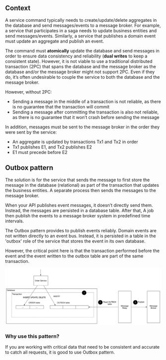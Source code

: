 ## Context

A service command typically needs to create/update/delete aggregates in the database and send messages/events to a message broker. For example, a service that participates in a saga needs to update business entities and send messages/events. Similarly, a service that publishes a domain event must update an aggregate and publish an event.

The command must **atomically** update the database and send messages in order to ensure data consistency and reliability (**dual writes** to keep a consistent state). However, it is not viable to use a traditional distributed transaction (2PC) that spans the database and the message broker as the database and/or the message broker might not support 2PC. Even if they do, it’s often undesirable to couple the service to both the database and the message broker.

However, without 2PC:

- Sending a message in the middle of a transaction is not reliable, as there is no guarantee that the transaction will commit
- Sending a message after committing the transaction is also not reliable, as there is no guarantee that it won’t crash before sending the message

In addition, messages must be sent to the message broker in the order they were sent by the service:

- An aggregate is updated by transactions Tx1 and Tx2 in order
- Tx1 publishes E1, and Tx2 publishes E2
- E1 must precede before E2

## Outbox pattern

The solution is for the service that sends the message to first store the message in the database (relational) as part of the transaction that updates the business entities. A separate process then sends the messages to the message broker.

When your API publishes event messages, it doesn’t directly send them. Instead, the messages are persisted in a database table. After that, A job then publish the events to a message broker system in predefined time intervals.

The Outbox pattern provides to publish events reliably. Domain events are not written directly to an event bus. Instead, it is persisted in a table in the 'outbox' role of the service that stores the event in its own database.

However, the critical point here is that the transaction performed before the event and the event written to the outbox table are part of the same transaction.

<img src="../assets/outbox.png">

### Why use this pattern?

If you are working with critical data that need to be consistent and accurate to catch all requests, it is good to use Outbox pattern.
